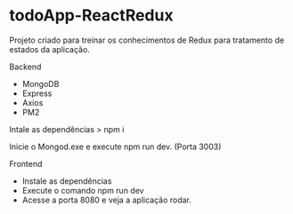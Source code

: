 # todoApp-ReactRedux

Projeto criado para treinar os conhecimentos de Redux para tratamento de estados da aplicação. 

Backend
- MongoDB
- Express
- Axios
- PM2

Intale as dependências > npm i

Inicie o Mongod.exe e execute npm run dev. (Porta 3003)

Frontend
- Instale as dependências 
- Execute o comando npm run dev 
- Acesse a porta 8080 e veja a aplicação rodar.
